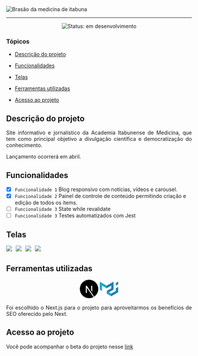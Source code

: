 <img src="https://raw.githubusercontent.com/thiagoHagge/layout/main/public/logo-full.png" style="max-width: 300px" alt="Brasão da medicina de itabuna">

<hr>

<p align="center">
    <img src="https://img.shields.io/static/v1?label=STATUS&message=EM%20DESENVOLVIMENTO&color=RED&style=for-the-badge" alt="Status: em desenvolvimento"/>
</p>

### Tópicos 

- [Descrição do projeto](#descrição-do-projeto)

- [Funcionalidades](#funcionalidades)

- [Telas](#telas)

- [Ferramentas utilizadas](#ferramentas-utilizadas)

- [Acesso ao projeto](#acesso-ao-projeto)


## Descrição do projeto 

<p align="justify">
    Site informativo e jornalístico da Academia Itabunense de Medicina, que tem como principal objetivo a divulgação científica e democratização do conhecimento.
</p>
<p align="justify">
    Lançamento ocorrerá em abril.
</p>

## Funcionalidades

- [x] `Funcionalidade 1` Blog responsivo com notícias, vídeos e carousel.
- [x] `Funcionalidade 2` Painel de controle de conteúdo permitindo criação e edição de todos os items.
- [ ] `Funcionalidade 3` State while revalidate
- [ ] `Funcionalidade 3` Testes automatizados com Jest

## Telas
<div style="display: flex">
    <img src="https://i.imgur.com/XWq2Lzn.png" style="max-width: 200px; margin-right: 10px; margin-bottom: 5px. float:left;">
    <div style="display: flex; align-items: flex-start; flex-wrap: wrap;">
        <img src="https://i.imgur.com/CQtOnfq.png" style="max-width: 300px; margin-right: 10px; margin-bottom: 5px">
        <img src="https://i.imgur.com/koWueHd.png" style="max-width: 300px; margin-right: 10px; margin-bottom: 5px">
        <img src="https://i.imgur.com/dhl1CjC.png" style="max-width: 300px; margin-right: 10px; margin-bottom: 5px">
</div>
</div>

## Ferramentas utilizadas
<p align="center">
    <img src="https://raw.githubusercontent.com/devicons/devicon/master/icons/nextjs/nextjs-original.svg" alt="Next.js" width="50">
    <img src="https://raw.githubusercontent.com/devicons/devicon/master/icons/materialui/materialui-original.svg" alt="Next.js" width="50">
</p>
<p align="justify">
    Foi escolhido o Next.js para o projeto para aproveitarmos os benefícios de SEO oferecido pelo Next.
</p>

## Acesso ao projeto
Você pode acompanhar o beta do projeto nesse [link](https://layout-three.vercel.app/) 